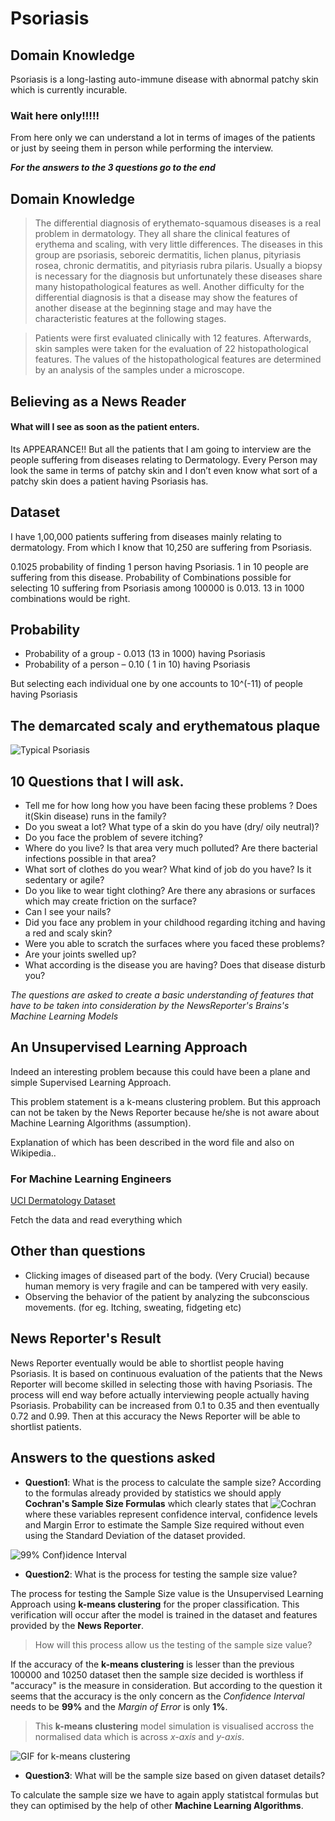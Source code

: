 # Psoriasis

## Domain Knowledge
Psoriasis is a long-lasting auto-immune disease with abnormal patchy skin which is currently incurable.

### Wait here only!!!!!
From here only we can understand a lot in terms of images of the patients or just by seeing them in person while performing the interview.

_**For the answers to the 3 questions go to the end**_

## Domain Knowledge
> The differential diagnosis of erythemato-squamous diseases is a real problem in dermatology. They all share the clinical features of erythema and scaling, with very little differences. The diseases in this group are psoriasis, seboreic dermatitis, lichen planus, pityriasis rosea, chronic dermatitis, and pityriasis rubra pilaris.
> Usually a biopsy is necessary for the diagnosis but unfortunately these diseases share many histopathological features as well. Another difficulty for the differential diagnosis is that a disease may show the features of another disease at the beginning stage and may have the characteristic features at the following stages. 
 
> Patients were first evaluated clinically with 12 features. Afterwards, skin samples were taken for the evaluation of 22 histopathological features. The values of the histopathological features are determined by an analysis of the samples under a microscope. 

## Believing as a News Reader
#### What will I see as soon as the patient enters.

Its APPEARANCE!!
But all the patients that I am going to interview are the people suffering from diseases relating to Dermatology.
Every Person may look the same in terms of patchy skin and I don’t even know what sort of a patchy skin does a patient having Psoriasis has.

## Dataset
I have 1,00,000 patients suffering from diseases mainly relating to dermatology.
From which I know that 10,250 are suffering from Psoriasis.

0.1025 probability of finding 1 person having Psoriasis. 1 in 10 people are suffering from this disease.
Probability of Combinations possible for selecting 10 suffering from Psoriasis among 100000 is 0.013.
13 in 1000 combinations would be right.

## Probability
* Probability of a group - 0.013 (13 in 1000) having Psoriasis
* Probability of a person – 0.10 ( 1 in 10) having Psoriasis

But selecting each individual one by one accounts to 10^(-11) of people having Psoriasis

## The demarcated scaly and erythematous plaque

![Typical Psoriasis](https://images.medicinenet.com/images/psoriasis-neck.jpg)

## 10 Questions that I will ask.
* Tell me for how long how you have been facing these problems ? Does it(Skin disease) runs in the family?
* Do you sweat a lot? What type of a skin do you have (dry/ oily neutral)?
* Do you face the problem of severe itching?
* Where do you live? Is that area very much polluted? Are there bacterial infections possible in that area?
* What sort of clothes do you wear? What kind of job do you have? Is it sedentary or agile?
* Do you like to wear tight clothing? Are there any abrasions or surfaces which may create friction on the surface?
* Can I see your nails?
* Did you face any problem in your childhood regarding itching and having a red and scaly skin?
* Were you able to scratch the surfaces where you faced these problems?
* Are your joints swelled up?
* What according is the disease you are having? Does that disease disturb you?

_The questions are asked to create a basic understanding of features that have to be taken into consideration by the NewsReporter's Brains's Machine Learning Models_

## An Unsupervised Learning Approach

Indeed an interesting problem because this could have been a plane and simple Supervised Learning Approach.

This problem statement is a k-means clustering problem.
But this approach can not be taken by the News Reporter because he/she is not aware about Machine Learning Algorithms (assumption).

Explanation of which has been described in the word file and also on Wikipedia..
### For Machine Learning Engineers

[UCI Dermatology Dataset](https://archive.ics.uci.edu/ml/datasets/dermatology)

Fetch the data and read everything which

## Other than questions
* Clicking images of diseased part of the body. (Very Crucial) because human memory is very fragile and can be tampered with very easily.
* Observing the behavior of the patient by analyzing the subconscious movements. (for eg. Itching, sweating, fidgeting etc)

## News Reporter's Result
News Reporter eventually would be able to shortlist people having Psoriasis. It is based on continuous evaluation of the patients that the News Reporter will become skilled in selecting those with having Psoriasis.
The process will end way before actually interviewing people actually having Psoriasis. Probability can be increased from 0.1 to 0.35 and then eventually 0.72 and 0.99.
Then at this accuracy the News Reporter will be able to shortlist patients.

## Answers to the questions asked

* **Question1**: What is the process to calculate the sample size?
According to the formulas already provided by statistics we should apply **Cochran's Sample Size Formulas** which clearly states that 
![Cochran](http://www.statisticshowto.com/wp-content/uploads/2018/01/cochran-1.jpeg)
where these variables represent confidence interval, confidence levels and Margin Error to estimate the Sample Size required without even using the Standard Deviation of the dataset provided.


![99% Conf)idence Interval](http://www.statisticshowto.com/wp-content/uploads/2009/10/construct-a-confidence-interval.gif)


* **Question2**: What is the process for testing the sample size value?

The process for testing the Sample Size value is the Unsupervised Learning Approach using **k-means clustering** for the proper classification. 
This verification will occur after the model is trained in the dataset and features provided by the **News Reporter**.
> How will this process allow us the testing of the sample size value?

If the accuracy of the **k-means clustering** is lesser than the previous 100000 and 10250 dataset then the sample size decided is worthless if "accuracy" is the measure in consideration.
But according to the question it seems that the accuracy is the only concern as the _Confidence Interval_ needs to be **99%** and the _Margin of Error_ is only **1%**.

> This **k-means clustering** model simulation is visualised accross the normalised data which is across _x-axis_ and _y-axis_.

![GIF for k-means clustering](https://upload.wikimedia.org/wikipedia/commons/e/ea/K-means_convergence.gif)

* **Question3**: What will be the sample size based on given dataset details?

To calculate the sample size we have to again apply statistcal formulas but they can optimised by the help of other **Machine Learning Algorithms**.





